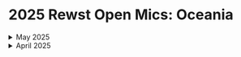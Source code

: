 # 2025 Rewst Open Mics: Oceania

<details>

<summary>May 2025</summary>

[may-2-2025-smarter-microsoft-integrations-and-workflows-tips-from-the-rewst-open-mic.md](../2025-rewst-open-mics-oceania/may-2-2025-smarter-microsoft-integrations-and-workflows-tips-from-the-rewst-open-mic.md "mention")

</details>

<details>

<summary>April 2025</summary>

[april-4-2025-the-very-first-anz-open-mic.md](april-4-2025-the-very-first-anz-open-mic.md "mention")

</details>
